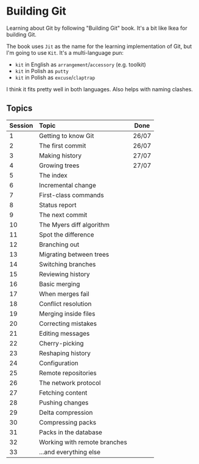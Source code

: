 # Building Git

Learning about Git by following "Building Git" book. It's a bit like Ikea for building Git.

The book uses `Jit` as the name for the learning implementation of Git, but I'm going to use `Kit`. It's a multi-language pun:
- `kit` in English as `arrangement`/`accessory` (e.g. toolkit)
- `kit` in Polish as `putty`
- `kit` in Polish as `excuse`/`claptrap`

I think it fits pretty well in both languages. Also helps with naming clashes.

## Topics

| Session | Topic                        | Done  |
|---------|:-----------------------------|-------|
| 1       | Getting to know Git          | 26/07 |
| 2       | The first commit	           | 26/07 |
| 3       | Making history               | 27/07 |
| 4       | Growing trees                | 27/07 |
| 5       | The index                    |       |
| 6       | Incremental change           |       |
| 7       | First-class commands         |       |
| 8       | Status report                |       |
| 9       | The next commit              |       |
| 10      | The Myers diff algorithm     |       |
| 11      | Spot the difference          |       |
| 12      | Branching out                |       |
| 13      | Migrating between trees	     |       |
| 14      | Switching branches           |       |
| 15      | Reviewing history            |       |
| 16      | Basic merging                |       |
| 17      | When merges fail             |       |
| 18      | Conflict resolution          |       |
| 19      | Merging inside files         |       |
| 20      | Correcting mistakes          |       |
| 21      | Editing messages             |       |
| 22      | Cherry-picking               |       |
| 23      | Reshaping history            |       |
| 24      | Configuration                |       |
| 25      | Remote repositories          |       |
| 26      | The network protocol         |       |
| 27      | Fetching content             |       |
| 28      | Pushing changes              |       |
| 29      | Delta compression            |       |
| 30      | Compressing packs            |       |
| 31      | Packs in the database        |       |
| 32      | Working with remote branches |       |
| 33      | ...and everything else       |       |


